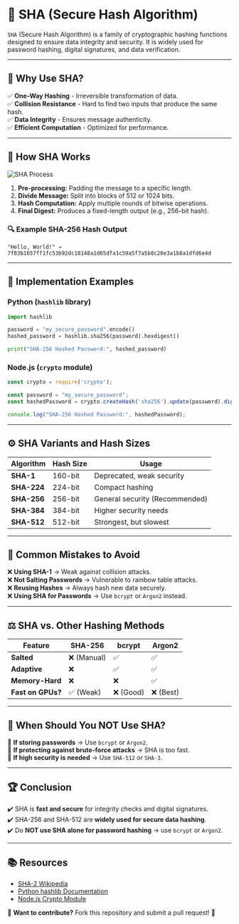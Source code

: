# 🔐 SHA (Secure Hash Algorithm)

`SHA` (Secure Hash Algorithm) is a family of cryptographic hashing functions designed to ensure data integrity and security. It is widely used for password hashing, digital signatures, and data verification.

---

## 📌 Why Use SHA?

✅ **One-Way Hashing** - Irreversible transformation of data.  
✅ **Collision Resistance** - Hard to find two inputs that produce the same hash.  
✅ **Data Integrity** - Ensures message authenticity.  
✅ **Efficient Computation** - Optimized for performance.

---

## 📜 How SHA Works

![SHA Process](https://upload.wikimedia.org/wikipedia/commons/thumb/5/5a/SHA-2.svg/512px-SHA-2.svg.png)

1. **Pre-processing:** Padding the message to a specific length.
2. **Divide Message:** Split into blocks of 512 or 1024 bits.
3. **Hash Computation:** Apply multiple rounds of bitwise operations.
4. **Final Digest:** Produces a fixed-length output (e.g., 256-bit hash).

### 🔍 Example SHA-256 Hash Output
```plaintext
"Hello, World!" → 7f83b1657ff1fc53b92dc18148a1d65dfa1c59a5f7a5b8c20e3a1b8a1dfd6e4d
```

---

## 🚀 Implementation Examples

### **Python (`hashlib` library)**
```python
import hashlib

password = "my_secure_password".encode()
hashed_password = hashlib.sha256(password).hexdigest()

print("SHA-256 Hashed Password:", hashed_password)
```

### **Node.js (`crypto` module)**
```javascript
const crypto = require('crypto');

const password = "my_secure_password";
const hashedPassword = crypto.createHash('sha256').update(password).digest('hex');

console.log("SHA-256 Hashed Password:", hashedPassword);
```

---

## ⚙️ SHA Variants and Hash Sizes

| Algorithm | Hash Size | Usage |
|-----------|----------|--------|
| **SHA-1** | 160-bit  | Deprecated, weak security |
| **SHA-224** | 224-bit  | Compact hashing |
| **SHA-256** | 256-bit  | General security (Recommended) |
| **SHA-384** | 384-bit  | Higher security needs |
| **SHA-512** | 512-bit  | Strongest, but slowest |

---

## 🛑 Common Mistakes to Avoid

❌ **Using SHA-1** → Weak against collision attacks.  
❌ **Not Salting Passwords** → Vulnerable to rainbow table attacks.  
❌ **Reusing Hashes** → Always hash new data securely.  
❌ **Using SHA for Passwords** → Use `bcrypt` or `Argon2` instead.

---

## ⚖️ SHA vs. Other Hashing Methods

| Feature       | SHA-256 | bcrypt | Argon2 |
|--------------|--------|--------|--------|
| **Salted**   | ❌ (Manual) | ✅ | ✅ |
| **Adaptive** | ❌ | ✅ | ✅ |
| **Memory-Hard** | ❌ | ❌ | ✅ |
| **Fast on GPUs?** | ✅ (Weak) | ❌ (Good) | ❌ (Best) |

---

## 🔎 When Should You NOT Use SHA?

🚫 **If storing passwords** → Use `bcrypt` or `Argon2`.  
🚫 **If protecting against brute-force attacks** → SHA is too fast.  
🚫 **If high security is needed** → Use `SHA-512` or `SHA-3`.  

---

## 🏆 Conclusion

✔️ SHA is **fast and secure** for integrity checks and digital signatures.  
✔️ SHA-256 and SHA-512 are **widely used for secure data hashing**.  
✔️ Do **NOT use SHA alone for password hashing** → use `bcrypt` or `Argon2`.  

---

## 📚 Resources
- [SHA-2 Wikipedia](https://en.wikipedia.org/wiki/SHA-2)
- [Python hashlib Documentation](https://docs.python.org/3/library/hashlib.html)
- [Node.js Crypto Module](https://nodejs.org/api/crypto.html)

🔗 **Want to contribute?** Fork this repository and submit a pull request! 🚀

